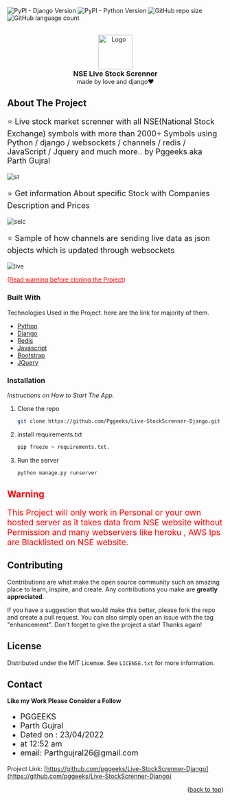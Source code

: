 <div id="top"></div>
<!--
*** Thanks for checking out the Best-README-Template. If you have a suggestion
*** that would make this better, please fork the repo and create a pull request
*** or simply open an issue with the tag "enhancement".
*** Don't forget to give the project a star!
*** Thanks again! Now go create something AMAZING! :D
-->



<!-- PROJECT SHIELDS -->
<!--
*** I'm using markdown "reference style" links for readability.
*** Reference links are enclosed in brackets [ ] instead of parentheses ( ).
*** See the bottom of this document for the declaration of the reference variables
*** for contributors-url, forks-url, etc. This is an optional, concise syntax you may use.
*** https://www.markdownguide.org/basic-syntax/#reference-style-links
-->

  ![PyPI - Django Version](https://img.shields.io/pypi/djversions/djangorestframework)  ![PyPI - Python Version](https://img.shields.io/pypi/pyversions/django) ![GitHub repo size](https://img.shields.io/github/repo-size/pggeeks/Live-StockScrenner-Django) ![GitHub language count](https://img.shields.io/github/languages/count/pggeeks/Live-StockScrenner-Django)
<!-- PROJECT LOGO -->
<br />
<div align="center">
  <a href="logo">
    <img src="https://user-images.githubusercontent.com/82941619/164726516-80cf33e6-9079-49a9-8daf-1d158e9c6cda.jpg"" alt="Logo" width="80" height="80">
  </a>

  <h3 style="margin:0px;" align="center">NSE Live Stock Screnner</h3>
  <span align="center">made by love and django❤️</span>
</div>

<!-- ABOUT THE PROJECT -->
## About The Project
<p style="font-size:18px;">⭐ Live stock market screnner with all NSE(National Stock Exchange) symbols with more than 2000+ Symbols using Python / django / websockets / channels / redis / JavaScript / Jquery and much more.. by Pggeeks aka Parth Gujral</p>

![st](https://user-images.githubusercontent.com/82941619/164774520-4c374d25-3695-4c6f-992b-35628e1d0bc5.JPG)
<p style="font-size:18px;">⭐ Get information About specific Stock with Companies Description and Prices</p>

![selc](https://user-images.githubusercontent.com/82941619/164774564-43cb3ae6-8dbb-496a-bcf7-0a6ba7120b12.JPG)

<p style="font-size:18px;">⭐ Sample of how channels are sending live data as json objects which is updated through websockets</p>

![live](https://user-images.githubusercontent.com/82941619/164728139-894fcfc4-81dd-4bfd-970c-96ed59a70c62.JPG)


<p align="left" style="color:red;">(<a href="#warning" style="color:red;">Read warning before cloning the Project</a>)</p>



### Built With

Technologies Used in the Project. here are the link for majority of them.

* [Python](https://python.org/)
* [Django](https://djangoproject.com/)
* [Redis](https://redis.io/)
* [Javascript](https://javascript.com/)
* [Bootstrap](https://getbootstrap.com)
* [JQuery](https://jquery.com)


<!-- GETTING STARTED -->
### Installation

_Instructions on How to Start The App._
1. Clone the repo
   ```sh
   git clone https://github.com/Pggeeks/Live-StockScrenner-Django.git
   ```
2. install requirements.txt
    ```py
    pip freeze > requirements.txt.
    ```
3. Run the server
    ```py
    python manage.py runserver
    ```
<div id="warning">
<h2 style="color:red;"> Warning</h2>
<p style="font-size:19px; color:red;"> This Project will only work in Personal or your own hosted server as it takes data from NSE website without Permission and many webservers like heroku , AWS Ips are Blacklisted on NSE website.</p>
</div>



<!-- CONTRIBUTING -->
## Contributing

Contributions are what make the open source community such an amazing place to learn, inspire, and create. Any contributions you make are **greatly appreciated**.

If you have a suggestion that would make this better, please fork the repo and create a pull request. You can also simply open an issue with the tag "enhancement".
Don't forget to give the project a star! Thanks again!





<!-- LICENSE -->
## License

Distributed under the MIT License. See `LICENSE.txt` for more information.

<!-- CONTACT -->
## Contact
**Like my Work Please Consider a Follow**
<div style="font-size:18px;">
<ul>
<li>PGGEEKS</li>
<li>Parth Gujral</li>
<li>Dated on : 23/04/2022</li> 
<li>at 12:52 am</li>
<li>email: Parthgujral26@gmail.com</li>
</ul>
</div>

Project Link: [https://github.com/pggeeks/Live-StockScrenner-Django](https://github.com/pggeeks/Live-StockScrenner-Django)


<p align="right">(<a href="#top">back to top</a>)</p>


